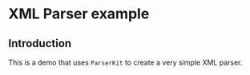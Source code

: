 # XML Parser example

## Introduction 
This is a demo that uses `ParserKit` to create a very simple XML parser.

